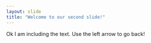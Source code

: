 ```yaml
---
layout: slide
title: "Welcome to our second slide!"
---
```

Ok I am including the text.
Use the left arrow to go back!
